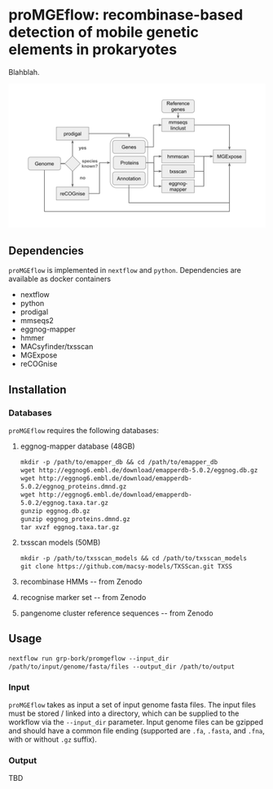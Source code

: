 # proMGEflow: recombinase-based detection of mobile genetic elements in prokaryotes

Blahblah.

![proMGE_workflow](docs/img/proMGEflow.svg)

Dependencies
------------


`proMGEflow` is implemented in `nextflow` and `python`. Dependencies are available as docker containers

- nextflow
- python
- prodigal
- mmseqs2
- eggnog-mapper
- hmmer
- MACsyfinder/txsscan
- MGExpose
- reCOGnise

Installation
------------

### Databases

`proMGEflow` requires the following databases:

1. eggnog-mapper database (48GB)
	```
	mkdir -p /path/to/emapper_db && cd /path/to/emapper_db
	wget http://eggnog6.embl.de/download/emapperdb-5.0.2/eggnog.db.gz
	wget http://eggnog6.embl.de/download/emapperdb-5.0.2/eggnog_proteins.dmnd.gz
	wget http://eggnog6.embl.de/download/emapperdb-5.0.2/eggnog.taxa.tar.gz
	gunzip eggnog.db.gz
	gunzip eggnog_proteins.dmnd.gz
	tar xvzf eggnog.taxa.tar.gz
	```

2. txsscan models (50MB)
	```
	mkdir -p /path/to/txsscan_models && cd /path/to/txsscan_models
	git clone https://github.com/macsy-models/TXSScan.git TXSS
	```
3. recombinase HMMs -- from Zenodo
4. recognise marker set -- from Zenodo
5. pangenome cluster reference sequences -- from Zenodo

Usage
-----

```
nextflow run grp-bork/promgeflow --input_dir /path/to/input/genome/fasta/files --output_dir /path/to/output
```

### Input

`proMGEflow` takes as input a set of input genome fasta files. The input files must be stored / linked into a directory, which can be supplied to the workflow via the `--input_dir` parameter. Input genome files can be gzipped and should have a common file ending (supported are `.fa`, `.fasta`, and `.fna`, with or without `.gz` suffix).

### Output

TBD

